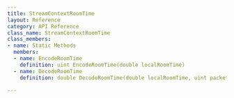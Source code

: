 ```yaml
---
title: StreamContextRoomTime
layout: Reference
category: API Reference
class_name: StreamContextRoomTime
class_members:
- name: Static Methods
  members:
  - name: EncodeRoomTime
    definition: uint EncodeRoomTime(double localRoomTime)
  - name: DecodeRoomTime
    definition: double DecodeRoomTime(double localRoomTime, uint packetRoomTime)

---
```

